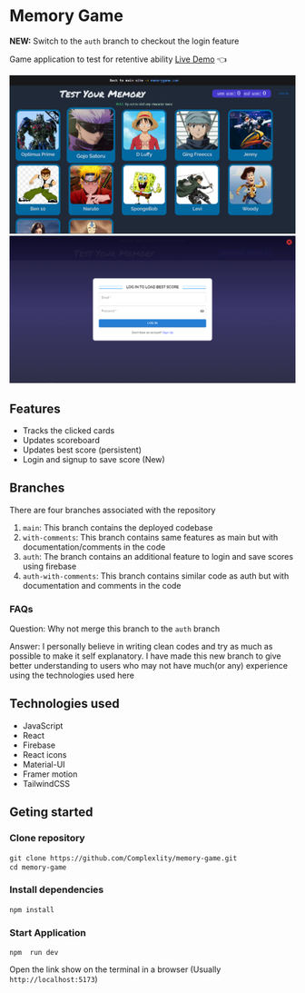 # Memory Game

**NEW:** Switch to the `auth` branch to checkout the login feature

Game application to test for retentive ability
[Live Demo](https://complexlity-beta-memory-game.netlify.app/) :point_left:

![Memory Game Homepage](/src/assets/readme-img.png)
![Login Page](/src/assets/readme-img2.png)

## Features

- Tracks the clicked cards
- Updates scoreboard
- Updates best score (persistent)
- Login and signup to save score (New)

## Branches

There are four branches associated with the repository

1. `main`: This branch contains the deployed codebase
2. `with-comments`: This branch contains same features as main but with documentation/comments in the code
3. `auth`: The branch contains an additional feature to login and save scores using firebase
4. `auth-with-comments`: This branch contains similar code as auth but with documentation and comments in the code

### FAQs

Question: Why not merge this branch to the `auth` branch

Answer: I personally believe in writing clean codes and try as much as possible to make it self explanatory. I have made this new branch to give better understanding to users who may not have much(or any) experience using the technologies used here

## Technologies used

- JavaScript
- React
- Firebase
- React icons
- Material-UI
- Framer motion
- TailwindCSS

## Geting started

### Clone repository

```
git clone https://github.com/Complexlity/memory-game.git
cd memory-game
```

### Install dependencies

```
npm install
```

### Start Application

```
npm  run dev
```

Open the link show on the terminal in a browser (Usually `http://localhost:5173`)
